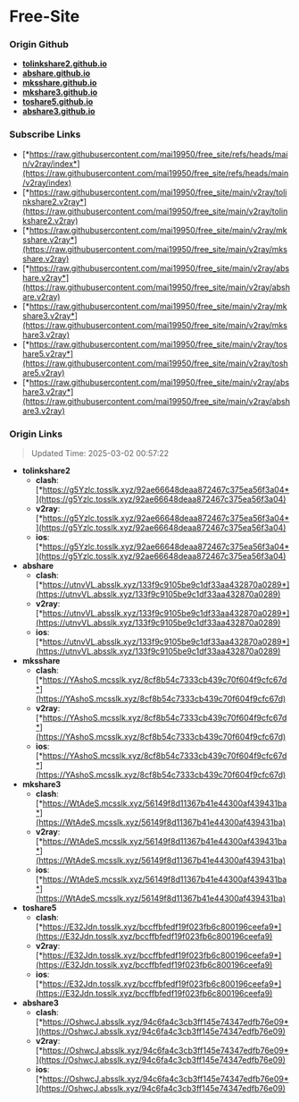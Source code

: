 # Free-Site

### Origin Github

- [**tolinkshare2.github.io**](https://github.com/tolinkshare2/tolinkshare2.github.io)
- [**abshare.github.io**](https://github.com/abshare/abshare.github.io)
- [**mksshare.github.io**](https://github.com/mksshare/mksshare.github.io)
- [**mkshare3.github.io**](https://github.com/mkshare3/mkshare3.github.io)
- [**toshare5.github.io**](https://github.com/toshare5/toshare5.github.io)
- [**abshare3.github.io**](https://github.com/abshare3/abshare3.github.io)

### Subscribe Links

- [*https://raw.githubusercontent.com/mai19950/free_site/refs/heads/main/v2ray/index*](https://raw.githubusercontent.com/mai19950/free_site/refs/heads/main/v2ray/index)
- [*https://raw.githubusercontent.com/mai19950/free_site/main/v2ray/tolinkshare2.v2ray*](https://raw.githubusercontent.com/mai19950/free_site/main/v2ray/tolinkshare2.v2ray)
- [*https://raw.githubusercontent.com/mai19950/free_site/main/v2ray/mksshare.v2ray*](https://raw.githubusercontent.com/mai19950/free_site/main/v2ray/mksshare.v2ray)
- [*https://raw.githubusercontent.com/mai19950/free_site/main/v2ray/abshare.v2ray*](https://raw.githubusercontent.com/mai19950/free_site/main/v2ray/abshare.v2ray)
- [*https://raw.githubusercontent.com/mai19950/free_site/main/v2ray/mkshare3.v2ray*](https://raw.githubusercontent.com/mai19950/free_site/main/v2ray/mkshare3.v2ray)
- [*https://raw.githubusercontent.com/mai19950/free_site/main/v2ray/toshare5.v2ray*](https://raw.githubusercontent.com/mai19950/free_site/main/v2ray/toshare5.v2ray)
- [*https://raw.githubusercontent.com/mai19950/free_site/main/v2ray/abshare3.v2ray*](https://raw.githubusercontent.com/mai19950/free_site/main/v2ray/abshare3.v2ray)

### Origin Links

> Updated Time: 2025-03-02 00:57:22

- **tolinkshare2**
  - **clash**: [*https://g5Yzlc.tosslk.xyz/92ae66648deaa872467c375ea56f3a04*](https://g5Yzlc.tosslk.xyz/92ae66648deaa872467c375ea56f3a04)
  - **v2ray**: [*https://g5Yzlc.tosslk.xyz/92ae66648deaa872467c375ea56f3a04*](https://g5Yzlc.tosslk.xyz/92ae66648deaa872467c375ea56f3a04)
  - **ios**: [*https://g5Yzlc.tosslk.xyz/92ae66648deaa872467c375ea56f3a04*](https://g5Yzlc.tosslk.xyz/92ae66648deaa872467c375ea56f3a04)
- **abshare**
  - **clash**: [*https://utnvVL.absslk.xyz/133f9c9105be9c1df33aa432870a0289*](https://utnvVL.absslk.xyz/133f9c9105be9c1df33aa432870a0289)
  - **v2ray**: [*https://utnvVL.absslk.xyz/133f9c9105be9c1df33aa432870a0289*](https://utnvVL.absslk.xyz/133f9c9105be9c1df33aa432870a0289)
  - **ios**: [*https://utnvVL.absslk.xyz/133f9c9105be9c1df33aa432870a0289*](https://utnvVL.absslk.xyz/133f9c9105be9c1df33aa432870a0289)
- **mksshare**
  - **clash**: [*https://YAshoS.mcsslk.xyz/8cf8b54c7333cb439c70f604f9cfc67d*](https://YAshoS.mcsslk.xyz/8cf8b54c7333cb439c70f604f9cfc67d)
  - **v2ray**: [*https://YAshoS.mcsslk.xyz/8cf8b54c7333cb439c70f604f9cfc67d*](https://YAshoS.mcsslk.xyz/8cf8b54c7333cb439c70f604f9cfc67d)
  - **ios**: [*https://YAshoS.mcsslk.xyz/8cf8b54c7333cb439c70f604f9cfc67d*](https://YAshoS.mcsslk.xyz/8cf8b54c7333cb439c70f604f9cfc67d)
- **mkshare3**
  - **clash**: [*https://WtAdeS.mcsslk.xyz/56149f8d11367b41e44300af439431ba*](https://WtAdeS.mcsslk.xyz/56149f8d11367b41e44300af439431ba)
  - **v2ray**: [*https://WtAdeS.mcsslk.xyz/56149f8d11367b41e44300af439431ba*](https://WtAdeS.mcsslk.xyz/56149f8d11367b41e44300af439431ba)
  - **ios**: [*https://WtAdeS.mcsslk.xyz/56149f8d11367b41e44300af439431ba*](https://WtAdeS.mcsslk.xyz/56149f8d11367b41e44300af439431ba)
- **toshare5**
  - **clash**: [*https://E32Jdn.tosslk.xyz/bccffbfedf19f023fb6c800196ceefa9*](https://E32Jdn.tosslk.xyz/bccffbfedf19f023fb6c800196ceefa9)
  - **v2ray**: [*https://E32Jdn.tosslk.xyz/bccffbfedf19f023fb6c800196ceefa9*](https://E32Jdn.tosslk.xyz/bccffbfedf19f023fb6c800196ceefa9)
  - **ios**: [*https://E32Jdn.tosslk.xyz/bccffbfedf19f023fb6c800196ceefa9*](https://E32Jdn.tosslk.xyz/bccffbfedf19f023fb6c800196ceefa9)
- **abshare3**
  - **clash**: [*https://OshwcJ.absslk.xyz/94c6fa4c3cb3ff145e74347edfb76e09*](https://OshwcJ.absslk.xyz/94c6fa4c3cb3ff145e74347edfb76e09)
  - **v2ray**: [*https://OshwcJ.absslk.xyz/94c6fa4c3cb3ff145e74347edfb76e09*](https://OshwcJ.absslk.xyz/94c6fa4c3cb3ff145e74347edfb76e09)
  - **ios**: [*https://OshwcJ.absslk.xyz/94c6fa4c3cb3ff145e74347edfb76e09*](https://OshwcJ.absslk.xyz/94c6fa4c3cb3ff145e74347edfb76e09)
